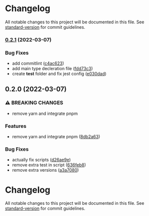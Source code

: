 # Changelog

All notable changes to this project will be documented in this file. See [standard-version](https://github.com/conventional-changelog/standard-version) for commit guidelines.

### [0.2.1](https://github.com/degen-workgroup/common-utils/compare/v0.2.0...v0.2.1) (2022-03-07)


### Bug Fixes

* add commitlint ([c4ac623](https://github.com/degen-workgroup/common-utils/commit/c4ac623ec8049cbc748ec802effaa3fa751527a6))
* add main type decleration file ([fdd73c3](https://github.com/degen-workgroup/common-utils/commit/fdd73c352051352f964313fd6749f951bf665237))
* create __test__ folder and fix jest config ([e030dad](https://github.com/degen-workgroup/common-utils/commit/e030dad640cec8d56fb063d4639ed15966b16537))

## 0.2.0 (2022-03-07)


### ⚠ BREAKING CHANGES

* remove yarn and integrate pnpm

### Features

* remove yarn and integrate pnpm ([8db2a63](https://github.com/degen-workgroup/common-utils/commit/8db2a63cb5e2ade58a665c74ac43f78802556028))


### Bug Fixes

* actually fix scripts ([d26ae9e](https://github.com/degen-workgroup/common-utils/commit/d26ae9e23278b114e601560dad7f3926186c6cc8))
* remove extra test in script ([636feb8](https://github.com/degen-workgroup/common-utils/commit/636feb8d4eeefffe24e07d3c5efb4345873c4c7d))
* remove extra versions ([a3a7080](https://github.com/degen-workgroup/common-utils/commit/a3a70805c870519d9f5cfc12896225b65d79f6bf))

# Changelog

All notable changes to this project will be documented in this file. See [standard-version](https://github.com/conventional-changelog/standard-version) for commit guidelines.
